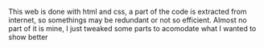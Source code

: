 This web is done with html and css, a part of the code is extracted from internet, so somethings may be redundant or not so efficient. Almost no part of it is mine, I just tweaked some parts to acomodate what I wanted to show better
